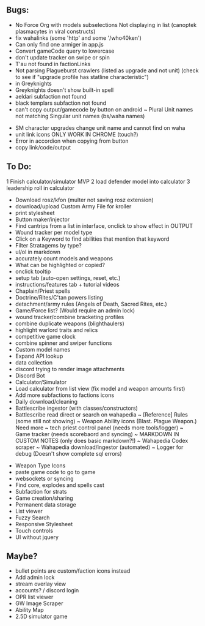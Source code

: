 ## Bugs:
- No Force Org with models subselections Not displaying in list (canoptek plasmacytes in viral constructs)
- fix wahalinks (some 'http' and some '/who40ken')
- Can only find one armiger in app.js
- Convert gameCode query to lowercase
- don't update tracker on swipe or spin
- T'au not found in factionLinks
- Not parsing Plagueburst crawlers (listed as upgrade and not unit) (check to see if "upgrade profile has statline characteristic")
- <brotherhood></brotherhood> in Greyknights
- Greyknights doesn't show built-in spell
- aeldari subfaction not found
- black templars subfaction not found
- can't copy output/gamecode by button on android
~ Plural Unit names not matching Singular unit names (bs/waha names)
* SM character upgrades change unit name and cannot find on waha
* unit link icons ONLY WORK IN CHROME (touch?)
* Error in accordion when copying from button
* copy link/code/output

## To Do:

1 Finish calculator/simulator MVP
2 load defender model into calculator
3 leadership roll in calculator
- Download rosz/kfon (multer not saving rosz extension)
- download/upload Custom Army File for kroller
- print stylesheet
- Button maker/injector
- Find cantrips from a list in interface, onclick to show effect in OUTPUT
- Wound tracker per model type
- Click on a Keyword to find abilities that mention that keyword
- Filter Stratagems by type?
- ul/ol in markdown
- accurately count models and weapons
- What can be highlighted or copied?
- onclick tooltip
- setup tab (auto-open settings, reset, etc.)
- instructions/features tab + tutorial videos
- Chaplain/Priest spells
- Doctrine/Rites/C'tan powers listing
- detachment/army rules (Angels of Death, Sacred Rites, etc.)
- Game/Force list? (Would require an admin lock)
- wound tracker/combine bracketing profiles
- combine duplicate weapons (blighthaulers)
- highlight warlord traits and relics
- competitive game clock
- combine spinner and swiper functions
- Custom model names
- Expand API lookup
- data collection
- discord trying to render image attachments
- Discord Bot
- Calculator/Simulator
- Load calculator from list view (fix model and weapon amounts first)
- Add more subfactions to factions icons
- Daily download/cleaning
- Battlescribe ingestor (with classes/constructors)
- Battlescribe read direct or search on wahapedia
~ [Reference] Rules (some still not showing)
~ Weapon Ability icons (Blast. Plague Weapon.) Need more
~ tech priest control panel (needs more tools/logger)
~ Game tracker (needs scorebaord and syncing)
~ MARKDOWN IN CUSTOM NOTES (only does basic markdown?!)
~ Wahapedia Codex scraper
~ Wahapedia download/ingestor (automated)
~ Logger for debug (Doesn't show complete sql errors)
* Weapon Type Icons
* paste game code to go to game
* websockets or syncing
* Find core, explodes and spells cast
* Subfaction for strats
* Game creation/sharing
* Permanent data storage
* List viewer
* Fuzzy Search
* Responsive Stylesheet
* Touch controls
* UI without jquery

## Maybe?
- bullet points are custom/faction icons instead
- Add admin lock
- stream overlay view
- accounts? / discord login
- OPR list viewer
- GW Image Scraper
- Ability Map
- 2.5D simulator game
